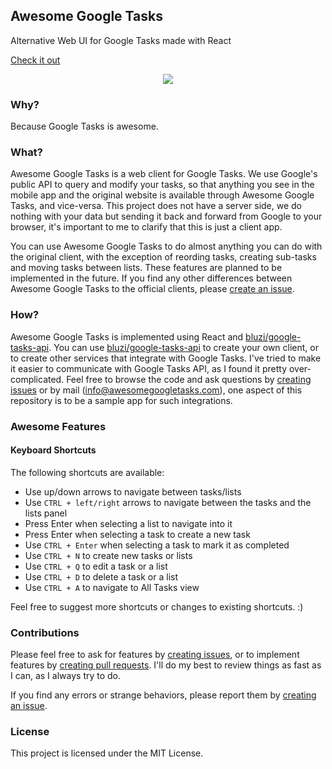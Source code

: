 ## Awesome Google Tasks
Alternative Web UI for Google Tasks made with React

<a href="https://awesomegoogletasks.com">Check it out</a>

<div align="center">
  <img src="https://image.ibb.co/dxi5aJ/screely_1528833277494.png" />
</div>

### Why?
Because Google Tasks is awesome.

### What?
Awesome Google Tasks is a web client for Google Tasks. We use Google's public API to query and modify your tasks, so that anything you see in the mobile app and the original website is available through Awesome Google Tasks, and vice-versa.
This project does not have a server side, we do nothing with your data but sending it back and forward from Google to your browser, it's important to me to clarify that this is just a client app.

You can use Awesome Google Tasks to do almost anything you can do with the original client, with the exception of reording tasks, creating sub-tasks and moving tasks between lists.
These features are planned to be implemented in the future. 
If you find any other differences between Awesome Google Tasks to the official clients, please [create an issue](https://github.com/bluzi/awesome-google-tasks/issues).

### How?
Awesome Google Tasks is implemented using React and [bluzi/google-tasks-api](https://github.com/bluzi/google-tasks-api).
You can use [bluzi/google-tasks-api](https://github.com/bluzi/google-tasks-api) to create your own client, or to create other services that integrate with Google Tasks.
I've tried to make it easier to communicate with Google Tasks API, as I found it pretty over-complicated.
Feel free to browse the code and ask questions by [creating issues](https://github.com/bluzi/awesome-google-tasks/issues) or by mail (info@awesomegoogletasks.com), one aspect of this repository is to be a sample app for such integrations. 

### Awesome Features
#### Keyboard Shortcuts
The following shortcuts are available: 
- Use up/down arrows to navigate between tasks/lists
- Use `CTRL + left/right` arrows to navigate between the tasks and the lists panel
- Press Enter when selecting a list to navigate into it
- Press Enter when selecting a task to create a new task
- Use `CTRL + Enter` when selecting a task to mark it as completed
- Use `CTRL + N` to create new tasks or lists
- Use `CTRL + Q` to edit a task or a list
- Use `CTRL + D` to delete a task or a list
- Use `CTRL + A` to navigate to All Tasks view

Feel free to suggest more shortcuts or changes to existing shortcuts. :) 


### Contributions
Please feel free to ask for features by [creating issues](https://github.com/bluzi/awesome-google-tasks/issues), or to implement features by [creating pull requests](https://github.com/bluzi/awesome-google-tasks/pulls).
I'll do my best to review things as fast as I can, as I always try to do.

If you find any errors or strange behaviors, please report them by [creating an issue](https://github.com/bluzi/awesome-google-tasks/issues).

### License
This project is licensed under the MIT License.
